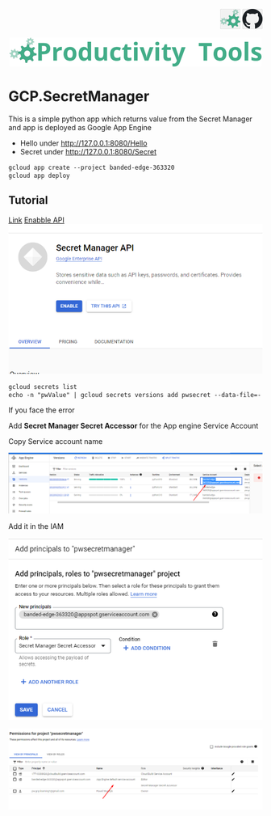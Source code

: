 <!--Category:C#,SQL--> 
 <p align="right">
    <a href="http://productivitytools.tech/productivitytools-createsqlserverdatabase/"><img src="Images/Header/ProductivityTools_green_40px_2.png" /><a> 
    <a href="https://github.com/ProductivityTools-Learning/ProductivityTools.Example.GCP.SecretManager"><img src="Images/Header/Github_border_40px.png" /></a>
</p>
<p align="center">
    <a href="http://http://productivitytools.tech/">
        <img src="Images/Header/LogoTitle_green_500px.png" />
    </a>
</p>

# GCP.SecretManager

This is a simple python app which returns value from the Secret Manager and app is deployed as Google App Engine

<!--more-->

- Hello under http://127.0.0.1:8080/Hello
- Secret under http://127.0.0.1:8080/Secret


```
gcloud app create --project banded-edge-363320
gcloud app deploy
```
## Tutorial
[Link](https://cloud.google.com/secret-manager/docs/create-secret)
[Enabble API](https://console.cloud.google.com/flows/enableapi?apiid=secretmanager.googleapis.com&redirect=https://console.cloud.google.com&_ga=2.84762201.1798303247.1663912530-522909522.1663443612)
![](Images/2022-09-22-22-17-28.png)

```
gcloud secrets list
echo -n "pwValue" | gcloud secrets versions add pwsecret --data-file=-
```

If you face the error


Add **Secret Manager Secret Accessor** for the App engine Service Account

Copy Service account name

![](Images/2022-09-23-08-02-54.png)

Add it in the IAM 

![](Images/2022-09-23-08-03-49.png)

![](Images/2022-09-23-08-04-05.png)
